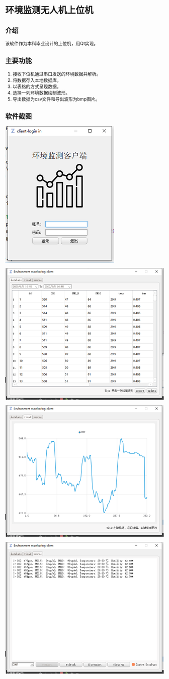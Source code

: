 # 环境监测无人机上位机



## 介绍

该软件作为本科毕业设计的上位机，用Qt实现。

## 主要功能

1. 接收下位机通过串口发送的环境数据并解析。
2. 将数据存入本地数据库。
3. 以表格的方式呈现数据。
4. 选择一列环境数据绘制波形。
5. 导出数据为csv文件和导出波形为bmp图片。

## 软件截图

![image-20200505165520241](README.assets/image-20200505165520241.png)

![image-20200505165541353](README.assets/image-20200505165541353.png)

![image-20200505165553977](README.assets/image-20200505165553977.png)

![image-20200505165614961](README.assets/image-20200505165614961.png)